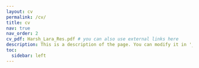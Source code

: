 ```yaml
---
layout: cv
permalink: /cv/
title: cv
nav: true
nav_order: 2
cv_pdf: Harsh_Lara_Res.pdf # you can also use external links here
description: This is a description of the page. You can modify it in '_pages/cv.md'. You can also change or remove the top pdf download button.
toc:
  sidebar: left
---
```


